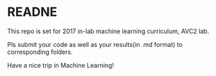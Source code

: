 # READNE

This repo is set for 2017 in-lab machine learning curriculum, AVC2 lab.

Pls submit your code as well as your results(in .md format) to corresponding folders.

Have a nice trip in Machine Learning!
